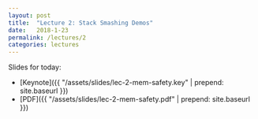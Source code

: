 ```yaml
---
layout: post
title:  "Lecture 2: Stack Smashing Demos"
date:   2018-1-23
permalink: /lectures/2
categories: lectures
---
```


Slides for today:

- [Keynote]({{ "/assets/slides/lec-2-mem-safety.key" | prepend: site.baseurl }})
- [PDF]({{ "/assets/slides/lec-2-mem-safety.pdf" | prepend: site.baseurl }})
